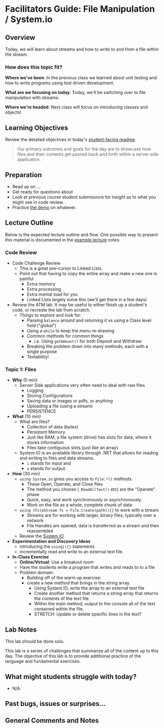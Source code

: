 # Facilitators Guide: File Manipulation / System.io

## Overview

Today, we will learn about streams and how to write to and from a file within the stream.

### How does this topic fit?

**Where we've been**:
In the previous class we learned about unit testing and how to write programs using test driven development.

**What are we focusing on today**:
Today, we'll be switching over to file manipulation with streams.

**Where we're headed**:
Next class will focus on introducing classes and objects!

## Learning Objectives

Review the detailed objectives in today's [student-facing readme](../README.md).

> Our primary outcomes and goals for the day are to showcase how files and their contents get passed back and forth within a server side application.

## Preparation

- Read up on ...
- Get ready for questions about
- Look at previous course student submissions for insight as to what you might see in code review.
- Practice [the demo](../demo/demo-name) on whatever.

## Lecture Outline

Below is the expected lecture outline and flow. One possible way to present this material is documented in the [example lecture](../LECTURE-NOTES.md) notes.

### Code Review

- Code Challenge Review
  - This is a great pre-cursor to Linked Lists.
  - Point out that having to copy the entire array and make a new one is painful
    - Extra memory
    - Extra processing
    - Extra mental load for you
    - Linked Lists largely solve this (we'll get there in a few days)
- Review the ATM lab. It may be useful to either finish up a student's code, or recreate the lab from scratch.
  - Things to explore and look for:
    - Passing `balance` around and returning it vs using a Class level field ("global")
    - Using a `while` to keep the menu re-drawing
    - Common methods for common things
      - i.e. Using `getAmount()` for both Deposit and Withdraw
    - Breaking the problem down into many methods, each with a single purpose
    - Testability!

### Topic 1: Files

- **Why** (5 min)
  - Server Side applications very often need to deal with raw files
    - Logging
    - Storing Configurations
    - Saving data or images or pdfs, or anything
    - Uploading a file (using a stream)
    - PERSISTENCE
- **What** (10 min)
  - What are files?
    - Collection of data (bytes)
    - Persistent Memory
    - Just like RAM, a file system (drive) has slots for data, where it stores information
    - Files take contiguous slots (just like an array)
  - System.IO is an available library through .NET that allows for reading and writing to files and data streams.
    - `i` stands for input and
    - `o` stands for output.
- **How** (30 min)
  - `using System.io` gives you access to `File.*()` methods.
    - These Open, Operate, and Close files
    - The method you choose (`.ReadAllText()` etc) are the "Operate" phase
    - Quick, easy, and work synchronously or asynchronously
    - Work on the file as a whole, complete chunk of data
  - `using (FileStream fs = File.Create(path)){}` to work with a stream
    - Streams are for working with larger, binary files, typically over a network
    - File Handles are opened, data is transferred as a stream and then reassembled
  - Review the [System.IO](/resources/System.IO)
- **Experimentation and Discovery Ideas**
  - introducing the `using(){}` statements
  - incrementally read and write to an external text file.
- **In-Class Exercise**
  - **Online/Virtual**: Use a breakout room
  - Have the students write a program that writes and reads to to a file
  - Problem domain:
	  - Building off of the warm up exercise:
      - create a new method that brings in the string array.
	    - Using System.IO, write the array to an external text file
	    - Create another method that returns a string array that returns the contents of the text file.
	    - Within the main method, output to the console all of the text contained within the file.
	    - STRETCH: Update or delete specific lines in the text?


## Lab Notes

This lab should be done solo.

This lab is a series of challenges that summarize all of the content up to this day. The objective of this lab is to provide additional practice of the language and fundamental exercises.

## What might students struggle with today?

- N/A

## Past bugs, issues or surprises...

## General Comments and Notes
